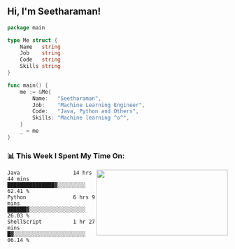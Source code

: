 <h2> Hi, I'm Seetharaman!</h2>

```go
package main

type Me struct {
	Name   string
	Job    string
	Code   string
	Skills string
}

func main() {
	me := &Me{
		Name:   "Seetharaman",
		Job:    "Machine Learning Engineer",
		Code:   "Java, Python and Others",
		Skills: "Machine learning ^o^",
	}
	_ = me
}
```

<h3>📊 This Week I Spent My Time On:</h3>
<img align='right' src="https://github-readme-stats.vercel.app/api?username=seetharaman52&show_icons=true&theme=radical", width="300" height="150">

<!--START_SECTION:waka-->

```text
Java                 14 hrs 44 mins  ███████████████▓░░░░░░░░░   62.41 %
Python               6 hrs 9 mins    ██████▓░░░░░░░░░░░░░░░░░░   26.03 %
ShellScript          1 hr 27 mins    █▓░░░░░░░░░░░░░░░░░░░░░░░   06.14 %
```

<!--END_SECTION:waka-->

